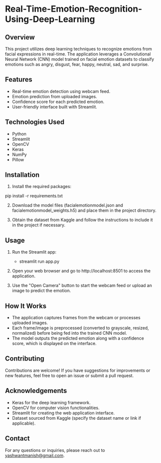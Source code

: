 # Real-Time-Emotion-Recognition-Using-Deep-Learning

## Overview

This project utilizes deep learning techniques to recognize emotions from facial expressions in real-time. The application leverages a Convolutional Neural Network (CNN) model trained on facial emotion datasets to classify emotions such as angry, disgust, fear, happy, neutral, sad, and surprise.

## Features

- Real-time emotion detection using webcam feed.
- Emotion prediction from uploaded images.
- Confidence score for each predicted emotion.
- User-friendly interface built with Streamlit.

## Technologies Used

- Python
- Streamlit
- OpenCV
- Keras
- NumPy
- Pillow

## Installation

1. Install the required packages:

pip install -r requirements.txt

2. Download the model files (facialemotionmodel.json and facialemotionmodel_weights.h5) and place them in the project directory.

3. Obtain the dataset from Kaggle and follow the instructions to include it in the project if necessary.

## Usage
1. Run the Streamlit app:
    - streamlit run app.py

2. Open your web browser and go to http://localhost:8501 to access the application.

3. Use the "Open Camera" button to start the webcam feed or upload an image to predict the emotion.

## How It Works
- The application captures frames from the webcam or processes uploaded images.
- Each frame/image is preprocessed (converted to grayscale, resized, normalized) before being fed into the trained CNN model.
- The model outputs the predicted emotion along with a confidence score, which is displayed on the interface.

## Contributing
Contributions are welcome! If you have suggestions for improvements or new features, feel free to open an issue or submit a pull request.

## Acknowledgements

- Keras for the deep learning framework.
- OpenCV for computer vision functionalities.
- Streamlit for creating the web application interface.
- Dataset sourced from Kaggle (specify the dataset name or link if applicable).

## Contact
For any questions or inquiries, please reach out to yashwantmanish@gmail.com.

